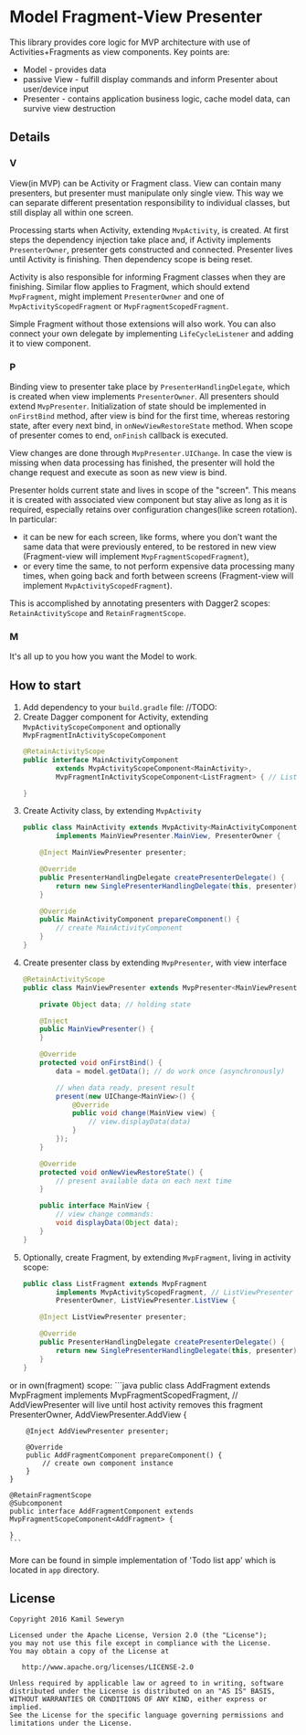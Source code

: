 # Model Fragment-View Presenter

This library provides core logic for MVP architecture with use of Activities+Fragments as view components.
Key points are:
 - Model - provides data
 - passive View - fulfill display commands and inform Presenter about user/device input
 - Presenter - contains application business logic, cache model data, can survive view destruction

## Details

### V

View(in MVP) can be Activity or Fragment class. View can contain many presenters, but presenter must
manipulate only single view. This way we can separate different presentation responsibility to individual classes,
but still display all within one screen.

Processing starts when Activity, extending `MvpActivity`, is created. At first steps the dependency
injection take place and, if Activity implements `PresenterOwner`, presenter gets constructed and connected.
Presenter lives until Activity is finishing. Then dependency scope is being reset.

Activity is also responsible for informing Fragment classes when they are finishing.
Similar flow applies to Fragment, which should extend `MvpFragment`, might implement `PresenterOwner`
and one of `MvpActivityScopedFragment` or `MvpFragmentScopedFragment`.

Simple Fragment without those extensions will also work.
You can also connect your own delegate by implementing `LifeCycleListener` and adding it to view component.

### P

Binding view to presenter take place by `PresenterHandlingDelegate`, which is created when view implements `PresenterOwner`.
All presenters should extend `MvpPresenter`. Initialization of state should be implemented in `onFirstBind`
method, after view is bind for the first time, whereas restoring state, after every next bind,
in `onNewViewRestoreState` method. When scope of presenter comes to end, `onFinish` callback is executed.

View changes are done through `MvpPresenter.UIChange`. In case the view is missing when
data processing has finished, the presenter will hold the change request and execute as soon as new view
is bind.

Presenter holds current state and lives in scope of the "screen".
This means it is created with associated view component but stay alive as long as it is required,
especially retains over configuration changes(like screen rotation).
In particular:
- it can be new for each screen, like forms, where you don't want the same data that were
previously entered, to be restored in new view (Fragment-view will implement `MvpFragmentScopedFragment`),
- or every time the same, to not perform expensive data processing many times,
when going back and forth between screens (Fragment-view will implement `MvpActivityScopedFragment`).

This is accomplished by annotating presenters with Dagger2 scopes: `RetainActivityScope` and `RetainFragmentScope`.

### M

It's all up to you how you want the Model to work.

## How to start

1. Add dependency to your `build.gradle` file:
//TODO:
1. Create Dagger component for Activity, extending `MvpActivityScopeComponent` and optionally `MvpFragmentInActivityScopeComponent`
    ```java
    @RetainActivityScope
    public interface MainActivityComponent
            extends MvpActivityScopeComponent<MainActivity>,
            MvpFragmentInActivityScopeComponent<ListFragment> { // ListFragment will get 'end lifecycle' callback when activity is finishing

    }
    ```
1. Create Activity class, by extending `MvpActivity`
    ```java
    public class MainActivity extends MvpActivity<MainActivityComponent>
            implements MainViewPresenter.MainView, PresenterOwner {

        @Inject MainViewPresenter presenter;

        @Override
        public PresenterHandlingDelegate createPresenterDelegate() {
            return new SinglePresenterHandlingDelegate(this, presenter);
        }

        @Override
        public MainActivityComponent prepareComponent() {
            // create MainActivityComponent
        }
    }
    ```
1. Create presenter class by extending `MvpPresenter`, with view interface
    ```java
    @RetainActivityScope
    public class MainViewPresenter extends MvpPresenter<MainViewPresenter.MainView> {

        private Object data; // holding state

        @Inject
        public MainViewPresenter() {
        }

        @Override
        protected void onFirstBind() {
            data = model.getData(); // do work once (asynchronously)

            // when data ready, present result
            present(new UIChange<MainView>() {
                @Override
                public void change(MainView view) {
                    // view.displayData(data)
                }
            });
        }

        @Override
        protected void onNewViewRestoreState() {
            // present available data on each next time
        }

        public interface MainView {
            // view change commands:
            void displayData(Object data);
        }
    }
    ```
1. Optionally, create Fragment, by extending `MvpFragment`, living in activity scope:
    ```java
    public class ListFragment extends MvpFragment
            implements MvpActivityScopedFragment, // ListViewPresenter will live until activity is finishing
            PresenterOwner, ListViewPresenter.ListView {

        @Inject ListViewPresenter presenter;

        @Override
        public PresenterHandlingDelegate createPresenterDelegate() {
            return new SinglePresenterHandlingDelegate(this, presenter);
        }
    }
    ```

or in own(fragment) scope:
    ```java
    public class AddFragment extends MvpFragment
            implements MvpFragmentScopedFragment<AddFragmentComponent>, // AddViewPresenter will live until host activity removes this fragment
            PresenterOwner, AddViewPresenter.AddView {

        @Inject AddViewPresenter presenter;

        @Override
        public AddFragmentComponent prepareComponent() {
            // create own component instance
        }
    }

    @RetainFragmentScope
    @Subcomponent
    public interface AddFragmentComponent extends MvpFragmentScopeComponent<AddFragment> {

    }
    ```

More can be found in simple implementation of 'Todo list app' which is located in `app` directory.

## License

    Copyright 2016 Kamil Seweryn

    Licensed under the Apache License, Version 2.0 (the "License");
    you may not use this file except in compliance with the License.
    You may obtain a copy of the License at

       http://www.apache.org/licenses/LICENSE-2.0

    Unless required by applicable law or agreed to in writing, software
    distributed under the License is distributed on an "AS IS" BASIS,
    WITHOUT WARRANTIES OR CONDITIONS OF ANY KIND, either express or implied.
    See the License for the specific language governing permissions and
    limitations under the License.
